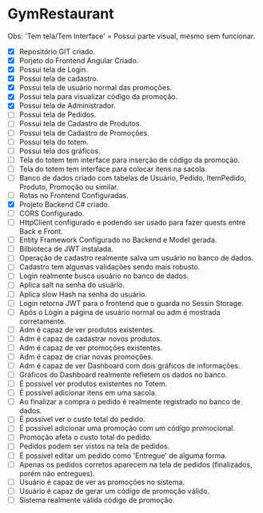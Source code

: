 # GymRestaurant

Obs: 'Tem tela/Tem Interface' = Possui parte visual, mesmo sem funcionar.

- [X] Repositório GIT criado.
- [X] Porjeto do Frontend Angular Criado.
- [X] Possui tela de Login.
- [X] Possui tela de cadastro.
- [X] Possui tela de usuário normal das promoções.
- [X] Possui tela para visualizar código da promoção.
- [X] Possui tela de Administrador.
- [ ] Possui tela de Pedidos.
- [ ] Possui tela de Cadastro de Produtos.
- [ ] Possui tela de Cadastro de Promoções.
- [ ] Possui tela do totem.
- [ ] Possui tela dos gráficos.
- [ ] Tela do totem tem interface para inserção de código da promoção.
- [ ] Tela do totem tem interface para colocar itens na sacola.
- [ ] Banco de dados criado com tabelas de Usuário, Pedido, ItemPedido, Produto, Promoção ou similar.
- [ ] Rotas no Frontend Configuradas.
- [X] Projeto Backend C# criado.
- [ ] CORS Configurado.
- [ ] HttpClient configurado e podendo ser usado para fazer quests entre Back e Front.
- [ ] Entity Framework Configurado no Backend e Model gerada.
- [ ] Bilbioteca de JWT instalada.
- [ ] Operação de cadastro realmente salva um usuário no banco de dados.
- [ ] Cadastro tem algumas validações sendo mais robusto.
- [ ] Login realmente busca usuário no banco de dados.
- [ ] Aplica salt na senha do usuário.
- [ ] Aplica slow Hash na senha do usuário.
- [ ] Login retorna JWT para o frontend que o guarda no Sessin Storage.
- [ ] Após o Login a página de usuário normal ou adm é mostrada corretamente.
- [ ] Adm é capaz de ver produtos existentes.
- [ ] Adm é capaz de cadastrar novos produtos.
- [ ] Adm é capaz de ver promoções existentes.
- [ ] Adm é capaz de criar novas promoções.
- [ ] Adm é capaz de ver Dashboard com dois gráficos de informações.
- [ ] Gráficos do Dashboard realmente refletem os dados no banco.
- [ ] É possível ver produtos existentes no Totem.
- [ ] É possível adicionar itens em uma sacola.
- [ ] Ao finalizar a compra o pedido é realmente registrado no banco de dados.
- [ ] É possível ver o custo total do pedido.
- [ ] É possível adicionar uma promoção com um código promocional.
- [ ] Promoção afeta o custo total do pedido.
- [ ] Pedidos podem ser vistos na tela de pedidos.
- [ ] É possível editar um pedido como 'Entregue' de alguma forma.
- [ ] Apenas os pedidos corretos aparecem na tela de pedidos (finalizados, porém não entregues).
- [ ] Usuário é capaz de ver as promoções no sistema.
- [ ] Usuário é capaz de gerar um código de promoção válido.
- [ ] Sistema realmente válida código de promoção.